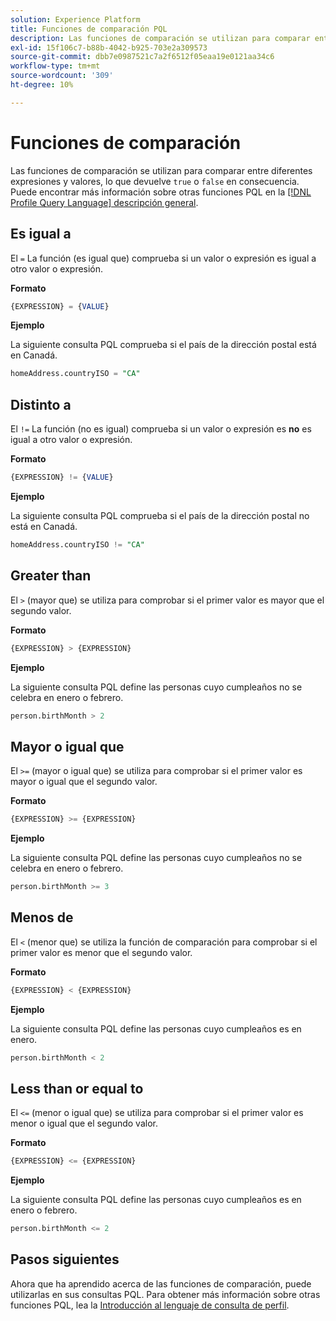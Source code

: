 ```yaml
---
solution: Experience Platform
title: Funciones de comparación PQL
description: Las funciones de comparación se utilizan para comparar entre diferentes expresiones y valores, devolviendo "true" o "false" en consecuencia.
exl-id: 15f106c7-b88b-4042-b925-703e2a309573
source-git-commit: dbb7e0987521c7a2f6512f05eaa19e0121aa34c6
workflow-type: tm+mt
source-wordcount: '309'
ht-degree: 10%

---
```


# Funciones de comparación

Las funciones de comparación se utilizan para comparar entre diferentes expresiones y valores, lo que devuelve `true` o `false` en consecuencia. Puede encontrar más información sobre otras funciones PQL en la [[!DNL Profile Query Language] descripción general](./overview.md).

## Es igual a

El `=` La función (es igual que) comprueba si un valor o expresión es igual a otro valor o expresión.

**Formato**

```sql
{EXPRESSION} = {VALUE}
```

**Ejemplo**

La siguiente consulta PQL comprueba si el país de la dirección postal está en Canadá.

```sql
homeAddress.countryISO = "CA"
```

## Distinto a

El `!=` La función (no es igual) comprueba si un valor o expresión es **no** es igual a otro valor o expresión.

**Formato**

```sql
{EXPRESSION} != {VALUE}
```

**Ejemplo**

La siguiente consulta PQL comprueba si el país de la dirección postal no está en Canadá.

```sql
homeAddress.countryISO != "CA"
```

## Greater than

El `>` (mayor que) se utiliza para comprobar si el primer valor es mayor que el segundo valor.

**Formato**

```sql
{EXPRESSION} > {EXPRESSION} 
```

**Ejemplo**

La siguiente consulta PQL define las personas cuyo cumpleaños no se celebra en enero o febrero.

```sql
person.birthMonth > 2
```

## Mayor o igual que

El `>=` (mayor o igual que) se utiliza para comprobar si el primer valor es mayor o igual que el segundo valor.

**Formato**

```sql
{EXPRESSION} >= {EXPRESSION} 
```

**Ejemplo**

La siguiente consulta PQL define las personas cuyo cumpleaños no se celebra en enero o febrero.

```sql
person.birthMonth >= 3
```

## Menos de

El `<` (menor que) se utiliza la función de comparación para comprobar si el primer valor es menor que el segundo valor.

**Formato**

```sql
{EXPRESSION} < {EXPRESSION} 
```

**Ejemplo**

La siguiente consulta PQL define las personas cuyo cumpleaños es en enero.

```sql
person.birthMonth < 2
```

## Less than or equal to

El `<=` (menor o igual que) se utiliza para comprobar si el primer valor es menor o igual que el segundo valor.

**Formato**

```sql
{EXPRESSION} <= {EXPRESSION} 
```

**Ejemplo**

La siguiente consulta PQL define las personas cuyo cumpleaños es en enero o febrero.

```sql
person.birthMonth <= 2
```

## Pasos siguientes

Ahora que ha aprendido acerca de las funciones de comparación, puede utilizarlas en sus consultas PQL. Para obtener más información sobre otras funciones PQL, lea la [Introducción al lenguaje de consulta de perfil](./overview.md).
